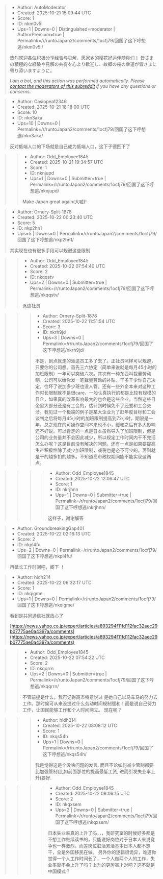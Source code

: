 > - Author: AutoModerator
> - Created: 2025-10-21 15:09:44 UTC
> - Score: 1
> - ID: nkm0v5i
> - Ups=1 | Downs=0 | Distinguished=moderator | AuthorPremium=true | Permalink=/r/runtoJapan2/comments/1ocfj79/回国了这下哼想逃/nkm0v5i/
>
> 热烈欢迎各位积极分享经验与见解，愿家乡的樱花好运伴随你们！
> 皆さまの積極的な経験や見解の共有を心より歓迎し、故郷の桜の幸運が皆さまに寄り添いますように。
> 
> *I am a bot, and this action was performed automatically. Please [contact the moderators of this subreddit](/message/compose/?to=/r/runtoJapan2) if you have any questions or concerns.*

> - Author: Casiopea12346
> - Created: 2025-10-21 18:18:00 UTC
> - Score: 10
> - ID: nkn3aka
> - Ups=10 | Downs=0 | Permalink=/r/runtoJapan2/comments/1ocfj79/回国了这下哼想逃/nkn3aka/
>
> 反对低端人口的下场就是自己成为低端人口，这下子德匹下了

>> - Author: Odd_Employee1845
>> - Created: 2025-10-21 19:34:57 UTC
>> - Score: 1
>> - ID: nknjupd
>> - Ups=1 | Downs=0 | Submitter=true | Permalink=/r/runtoJapan2/comments/1ocfj79/回国了这下哼想逃/nknjupd/
>>
>> Make Japan great  again(大嘘)!

> - Author: Ornery-Split-1878
> - Created: 2025-10-22 00:23:40 UTC
> - Score: 5
> - ID: nkp2hn1
> - Ups=5 | Downs=0 | Permalink=/r/runtoJapan2/comments/1ocfj79/回国了这下哼想逃/nkp2hn1/
>
> 其实现在也有很多手段可以规避这些限制

>> - Author: Odd_Employee1845
>> - Created: 2025-10-22 07:54:40 UTC
>> - Score: 2
>> - ID: nkqqstv
>> - Ups=2 | Downs=0 | Submitter=true | Permalink=/r/runtoJapan2/comments/1ocfj79/回国了这下哼想逃/nkqqstv/
>>
>> 派遣社员

>>> - Author: Ornery-Split-1878
>>> - Created: 2025-10-22 11:51:54 UTC
>>> - Score: 3
>>> - ID: nkrh9jd
>>> - Ups=3 | Downs=0 | Permalink=/r/runtoJapan2/comments/1ocfj79/回国了这下哼想逃/nkrh9jd/
>>>
>>> 不是，到点就走的派遣员工多了去了。正社员照样可以规避，只要你的公司想。首先三六协定（简单来说就是每月45小时的加班限制）一年可以突破六次。其次有一种东西叫裁量劳动制，公司可以给你发一笔裁量劳动的补贴，干多干少你自己决定，往坏了说加多少班也没人管。还有一些外企本来对这种工作时长限制就不是很care，一般认真执行的都是比较有规模的日企，如果真的改革影响最大的也会是这些企业。当然这些日企里大部分还是有工会的，估计到时候免不了还要和工会交涉。我见过一个极端的例子是某大企业为了赶年度目标和工会谈判之后将每月45小时的加班限制提高到72小时，期限是一年。总之现在的可操作空间本来也不小，缓和之后有多大影响还不好说。可以肯定的一点是日本虽然导入了加班限制，但是公司的业务量并不会因此减少，所以规定工作时间内干不完活怎么办呢？这是目前没有解决的问题。还有一点是如果要提高生产积极性除了减少加班限制，减税也是必不可少的，否则就是干的越多扣的越多。不知道高市政权期间能不能实现这两点。

>>>> - Author: Odd_Employee1845
>>>> - Created: 2025-10-22 12:06:47 UTC
>>>> - Score: 1
>>>> - ID: nkrjhnn
>>>> - Ups=1 | Downs=0 | Submitter=true | Permalink=/r/runtoJapan2/comments/1ocfj79/回国了这下哼想逃/nkrjhnn/
>>>>
>>>> 这样子，谢谢解答

> - Author: GroundbreakingGap401
> - Created: 2025-10-22 02:16:13 UTC
> - Score: 2
> - ID: nkpl4fu
> - Ups=2 | Downs=0 | Permalink=/r/runtoJapan2/comments/1ocfj79/回国了这下哼想逃/nkpl4fu/
>
> 再延长工作时间吧，阁下 ！

> - Author: hldh214
> - Created: 2025-10-22 06:32:17 UTC
> - Score: 1
> - ID: nkqigme
> - Ups=1 | Downs=0 | Permalink=/r/runtoJapan2/comments/1ocfj79/回国了这下哼想逃/nkqigme/
>
> 看到是共同通信社就放心了
> 
> [https://news.yahoo.co.jp/expert/articles/a893294f11fd112fac32aec29b07775ae0a4397a/comments](https://news.yahoo.co.jp/expert/articles/a893294f11fd112fac32aec29b07775ae0a4397a/comments)

>> - Author: Odd_Employee1845
>> - Created: 2025-10-22 07:54:22 UTC
>> - Score: 2
>> - ID: nkqqrrn
>> - Ups=2 | Downs=0 | Submitter=true | Permalink=/r/runtoJapan2/comments/1ocfj79/回国了这下哼想逃/nkqqrrn/
>>
>> 不管前提是什么，我可记得高市特意说过 是她自己以马车马的努力去工作。那时候可从来没提过什么劳动时间规制缓和！而是说自己努力工作，让国民能够工作和个人时间两立。
>> 现在呢？

>>> - Author: hldh214
>>> - Created: 2025-10-22 08:08:12 UTC
>>> - Score: 1
>>> - ID: nkqs54h
>>> - Ups=1 | Downs=0 | Permalink=/r/runtoJapan2/comments/1ocfj79/回国了这下哼想逃/nkqs54h/
>>>
>>> 我是觉得这是个没啥问题的发言. 而且不论如何减少管制都要比加强管制(比如前面那位的提高最低工资, 进而引发失业率上升)要好.

>>>> - Author: Odd_Employee1845
>>>> - Created: 2025-10-22 09:06:15 UTC
>>>> - Score: 2
>>>> - ID: nkqxsem
>>>> - Ups=2 | Downs=0 | Submitter=true | Permalink=/r/runtoJapan2/comments/1ocfj79/回国了这下哼想逃/nkqxsem/
>>>>
>>>> 日本失业率真的上升了吗，，，我研究室的时候好多都是不想工作继续读书的，只能说好岗位对于日本人来说竞争也一样激烈，而差岗位脏活累活基本日本人都不想干，全是外国移民在做。
>>>> 另外你的逻辑很诡异，难道你觉得一个人工作时间长了，一个人做两个人的工作，失业率就不会上升了吗？上升的更厉害才对吧？这不就是中国模式？
